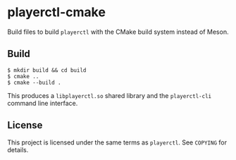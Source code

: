 # playerctl-cmake

Build files to build `playerctl` with the CMake build system instead of Meson.

## Build

```
$ mkdir build && cd build
$ cmake ..
$ cmake --build .
```

This produces a `libplayerctl.so` shared library
and the `playerctl-cli` command line interface.

## License

This project is licensed under the same terms as `playerctl`.
See `COPYING` for details.
